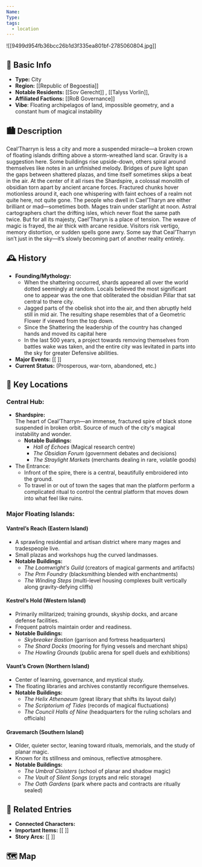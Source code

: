 ```yaml
---
Name: 
Type: 
tags:
  - location
---
```

![[9499d954fb36bcc26b1d3f335ea801bf-2785060804.jpg]]
## 📍 Basic Info 
- **Type:** City
- **Region:** [[Republic of Begoestia]]  
- **Notable Residents:** [[Sov Gerecht]]  , [[Talyss Vorlin]], 
- **Affiliated Factions:** [[RoB Governance]]  
- **Vibe**: Floating archipelagos of land, impossible geometry, and a constant hum of
magical instability
## 🏙️ Description

Ceal’Tharryn is less a city and more a suspended miracle—a broken crown of floating
islands drifting above a storm-wreathed land scar. Gravity is a suggestion here. Some
buildings rise upside-down, others spiral around themselves like notes in an unfinished
melody. Bridges of pure light span the gaps between shattered plazas, and time itself
sometimes skips a beat in the air.
At the center of it all rises the Shardspire, a colossal monolith of obsidian torn apart by
ancient arcane forces. Fractured chunks hover motionless around it, each one
whispering with faint echoes of a realm not quite here, not quite gone. The people who
dwell in Cael’Tharyn are either brilliant or mad—sometimes both. Mages train under
starlight at noon. Astral cartographers chart the drifting isles, which never float the
same path twice.
But for all its majesty, Cael’Tharyn is a place of tension. The weave of magic is frayed,
the air thick with arcane residue. Visitors risk vertigo, memory distortion, or sudden
spells gone awry. Some say that Ceal’Tharryn isn’t just in the sky—it’s slowly becoming
part of another reality entirely.

## 🕰️ History
- **Founding/Mythology:**  
	- When the shattering occurred, shards appeared all over the world dotted seemingly at random. Locals believed the most significant one to appear was the one that obliterated the obsidian Pillar that sat central to there city.
	- Jagged parts of the obelisk shot into the air, and then abruptly held still in mid air. The resulting shape resembles that of a Geometric Flower if viewed from the top down.
	- Since the Shattering the leadership of the country has changed hands and moved its capital here
	- In the last 500 years, a project towards removing themselves from battles wake was taken, and the entire city was levitated in parts into the sky for greater Defensive abilities.
- **Major Events:** [[ ]]  
- **Current Status:** (Prosperous, war-torn, abandoned, etc.)  

## 🌟 Key Locations
### Central Hub:

- **Shardspire:**  
    The heart of Ceal’Tharryn—an immense, fractured spire of black stone suspended in broken orbit. Source of much of the city's magical instability and wonder.
    - **Notable Buildings:**
        - _Hall of Echoes_ (Magical research centre)
        - _The Obsidian Forum_ (government debates and decisions)
        - _The Straylight Markets_ (merchants dealing in rare, volatile goods)
- The Entrance:
	- Infront of the spire, there is a central, beautifully embroidered into the ground.
	- To travel in or out of town the sages that man the platform perform a complicated ritual to control the central platform that moves down into what feel like ruins.
  
### Major Floating Islands:

#### Vantrel’s Reach (Eastern Island)

- A sprawling residential and artisan district where many mages and tradespeople live.
- Small plazas and workshops hug the curved landmasses.
- **Notable Buildings:**
    - _The Loomwright's Guild_ (creators of magical garments and artifacts)
    - _The Prm Foundry_ (blacksmithing blended with enchantments)
    - _The Winding Steps_ (multi-level housing complexes built vertically along gravity-defying cliffs)

#### Kestrel’s Hold (Western Island)
- Primarily militarized; training grounds, skyship docks, and arcane defense facilities.
- Frequent patrols maintain order and readiness.
- **Notable Buildings:**
    - _Skybreaker Bastion_ (garrison and fortress headquarters)
    - _The Shard Docks_ (mooring for flying vessels and merchant ships)
    - _The Howling Grounds_ (public arena for spell duels and exhibitions)

#### Vaunt’s Crown (Northern Island)

- Center of learning, governance, and mystical study.
- The floating libraries and archives constantly reconfigure themselves.
- **Notable Buildings:**
    - _The Helix Athenaeum_ (great library that shifts its layout daily)
    - _The Scriptorium of Tides_ (records of magical fluctuations)
    - _The Council Halls of Nine_ (headquarters for the ruling scholars and officials)

####  Gravemarch (Southern Island)
- Older, quieter sector, leaning toward rituals, memorials, and the study of planar magic.
- Known for its stillness and ominous, reflective atmosphere.
- **Notable Buildings:**
    - _The Umbral Cloisters_ (school of planar and shadow magic)
    - _The Vault of Silent Songs_ (crypts and relic storage)
    - _The Oath Gardens_ (park where pacts and contracts are ritually sealed)

## 🔗 Related Entries   
- **Connected Characters:** 
- **Important Items:** [[ ]]
- **Story Arcs:** [[ ]]

## 🗺️  Map
